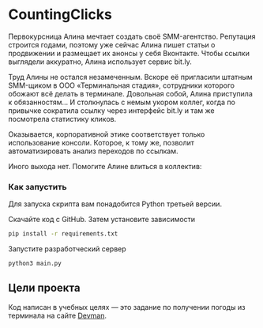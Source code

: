 # CountingClicks
Первокурсница Алина мечтает создать своё SMM-агентство. Репутация строится годами, поэтому уже сейчас Алина пишет статьи о продвижении и размещает их анонсы у себя Вконтакте. Чтобы ссылки выглядели аккуратно, Алина использует сервис bit.ly.

Труд Алины не остался незамеченным. Вскоре её пригласили штатным SMM-щиком в ООО «Терминальная стадия», сотрудники которого обожают всё делать в терминале. Довольная собой, Алина приступила к обязанностям… И столкнулась с немым укором коллег, когда по привычке сократила ссылку через интерфейс bit.ly и там же посмотрела статистику кликов.

Оказывается, корпоративной этике соответствует только использование консоли. Которое, к тому же, позволит автоматизировать анализ переходов по ссылкам.

Иного выхода нет. Помогите Алине влиться в коллектив:

### Как запустить

Для запуска скрипта вам понадобится Python третьей версии.

Скачайте код с GitHub. Затем установите зависимости

```sh
pip install -r requirements.txt
```

Запустите разработческий сервер

```sh
python3 main.py
```
## Цели проекта

Код написан в учебных целях — это задание по получении погоды из терминала на сайте [Devman](https://dvmn.org).
